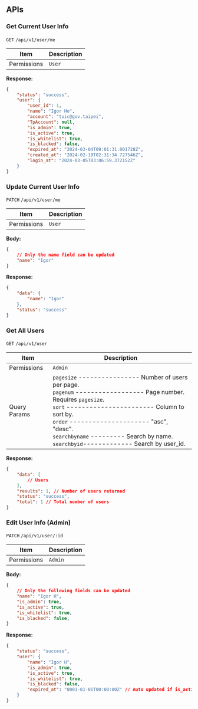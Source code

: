 ## APIs

### Get Current User Info

`GET` `/api/v1/user/me`

| Item        | Description |
| ----------- | ----------- |
| Permissions | `User`      |

**Response:**

```json
{
    "status": "success",
    "user": {
        "user_id": 1,
        "name": "Igor Ho",
        "account": "tuic@gov.taipei",
        "TpAccount": null,
        "is_admin": true,
        "is_active": true,
        "is_whitelist": true,
        "is_blacked": false,
        "expired_at": "2024-03-04T09:01:31.001728Z",
        "created_at": "2024-02-19T02:31:34.727546Z",
        "login_at": "2024-03-05T03:06:59.372152Z"
    }
}
```

### Update Current User Info

`PATCH` `/api/v1/user/me`

| Item        | Description |
| ----------- | ----------- |
| Permissions | `User`      |

**Body:**

```json
{
	// Only the name field can be updated
	"name": "Igor"
}
```

**Response:**

```json
{
    "data": {
        "name": "Igor"
    },
    "status": "success"
}
```

### Get All Users

`GET` `/api/v1/user`

| Item        | Description |
| ----------- | ----------- |
| Permissions | `Admin`     |
| Query Params | `pagesize` ---------------- Number of users per page.<br>`pagenum` ------------------ Page number. Requires `pagesize`.<br>`sort` ----------------------- Column to sort by.<br>`order` --------------------- "asc", "desc".<br>`searchbyname` --------- Search by name.<br>`searchbyid`------------- Search by user_id. |

**Response:**

```json
{
	"data": [
		// Users
	],
	"results": 1, // Number of users returned
	"status": "success",
	"total": 1 // Total number of users
}
```

### Edit User Info (Admin)

`PATCH` `/api/v1/user/:id`

| Item        | Description |
| ----------- | ----------- |
| Permissions | `Admin`     |

**Body:**

```json
{
	// Only the following fields can be updated
	"name": "Igor H",
	"is_admin": true,
	"is_active": true,
	"is_whitelist": true,
	"is_blacked": false,
}
```

**Response:**

```json
{
    "status": "success",
    "user": {
        "name": "Igor H",
        "is_admin": true,
        "is_active": true,
        "is_whitelist": true,
        "is_blacked": false,
        "expired_at": "0001-01-01T00:00:00Z" // Auto updated if is_active is false
    }
}
```